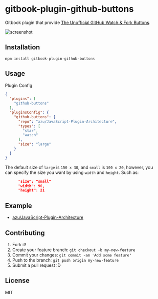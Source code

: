 # gitbook-plugin-github-buttons

Gitbook plugin that provide [The Unofficial GitHub Watch & Fork Buttons](https://ghbtns.com/ "The Unofficial GitHub Watch &amp; Fork Buttons").

![screenshot](https://monosnap.com/file/pzLUbsaOvgah0aWPt6E0TqG0l73faX.png)
















<extoc></extoc>

## Installation

    npm install gitbook-plugin-github-buttons

## Usage

Plugin Config

```json
{
  "plugins": [
    "github-buttons"
  ],
  "pluginsConfig": {
    "github-buttons": {
      "repo": "azu/JavaScript-Plugin-Architecture",
      "types": [
        "star",
        "watch"
      ],
      "size": "large"
    }
  }
}
```

The default size of `large` is `150 x 30`, and `small` is `100 x 20`, however, you can specify the size you want by using `width` and `height`. Such as:

```json
      "size": "small"
      "width": 90,
      "height": 21
```

## Example

- [azu/JavaScript-Plugin-Architecture](https://github.com/azu/JavaScript-Plugin-Architecture "azu/JavaScript-Plugin-Architecture")

## Contributing

1. Fork it!
2. Create your feature branch: `git checkout -b my-new-feature`
3. Commit your changes: `git commit -am 'Add some feature'`
4. Push to the branch: `git push origin my-new-feature`
5. Submit a pull request :D

## License

MIT
